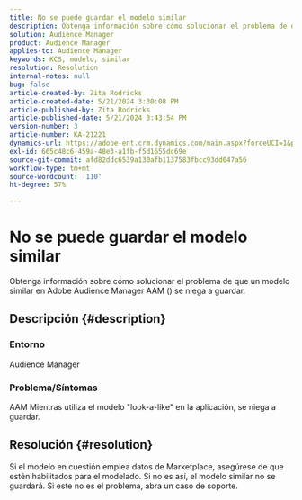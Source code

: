 ```yaml
---
title: No se puede guardar el modelo similar
description: Obtenga información sobre cómo solucionar el problema de que un modelo similar en Adobe Audience Manager AAM () se niega a guardar.
solution: Audience Manager
product: Audience Manager
applies-to: Audience Manager
keywords: KCS, modelo, similar
resolution: Resolution
internal-notes: null
bug: false
article-created-by: Zita Rodricks
article-created-date: 5/21/2024 3:30:08 PM
article-published-by: Zita Rodricks
article-published-date: 5/21/2024 3:43:54 PM
version-number: 3
article-number: KA-21221
dynamics-url: https://adobe-ent.crm.dynamics.com/main.aspx?forceUCI=1&pagetype=entityrecord&etn=knowledgearticle&id=4b160101-8717-ef11-9f89-6045bd06eea5
exl-id: 665c48c6-459a-48e3-a1fb-f5d1655dc69e
source-git-commit: afd82ddc6539a130afb1137583fbcc93dd047a56
workflow-type: tm+mt
source-wordcount: '110'
ht-degree: 57%

---
```


# No se puede guardar el modelo similar


Obtenga información sobre cómo solucionar el problema de que un modelo similar en Adobe Audience Manager AAM () se niega a guardar.

## Descripción {#description}


### Entorno

Audience Manager

### <b>Problema/Síntomas</b>

AAM Mientras utiliza el modelo &quot;look-a-like&quot; en la aplicación, se niega a guardar.


## Resolución {#resolution}


Si el modelo en cuestión emplea datos de Marketplace, asegúrese de que estén habilitados para el modelado. Si no es así, el modelo similar no se guardará. Si este no es el problema, abra un caso de soporte.
